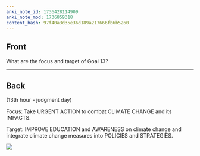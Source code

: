 ```yaml
---
anki_note_id: 1736428114909
anki_note_mod: 1736859318
content_hash: 97f40a3d35e36d189a217666fb6b5260
---
```


## Front

What are the focus and target of Goal 13?

<hr/>

## Back

(13th hour - judgment day)  
  
Focus: Take URGENT ACTION to combat CLIMATE CHANGE and its IMPACTS.  
  
Target: IMPROVE EDUCATION and AWARENESS on climate change and integrate climate change measures into POLICIES and STRATEGIES.  
  
![](paste-2eee888c0495bcb876928fc7b478b6db06c96f95.jpg)